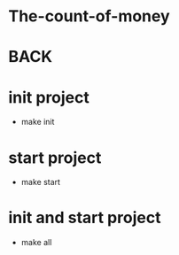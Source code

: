 # The-count-of-money
# BACK

# init project
- make init

# start project
- make start

# init and start project
- make all
